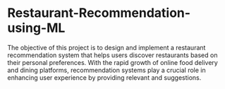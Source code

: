 # Restaurant-Recommendation-using-ML
The objective of this project is to design and implement a restaurant recommendation system that helps users discover restaurants based on their personal preferences. With the rapid growth of online food delivery and dining platforms, recommendation systems play a crucial role in enhancing user experience by providing relevant and suggestions.
